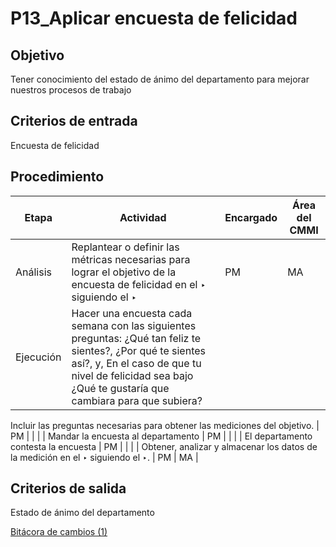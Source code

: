 # P13_Aplicar encuesta de felicidad

## Objetivo

Tener conocimiento del estado de ánimo del departamento para mejorar nuestros procesos de trabajo

## Criterios de entrada

Encuesta de felicidad

## Procedimiento

| Etapa | Actividad | Encargado | Área del CMMI |
| --- | --- | --- | --- |
| Análisis | Replantear o definir las métricas necesarias para lograr el objetivo de la encuesta de felicidad en el ‣ siguiendo el ‣  | PM | MA |
| Ejecución | Hacer una encuesta cada semana con las siguientes preguntas: ¿Qué tan feliz te sientes?, ¿Por qué te sientes así?, y, En el caso de que tu nivel de felicidad sea bajo ¿Qué te gustaría que cambiara para que subiera?

Incluir las preguntas necesarias para obtener las mediciones del objetivo. | PM |  |
|  | Mandar la encuesta al departamento | PM |  |
|  | El departamento contesta la encuesta | PM |  |
|  | Obtener, analizar y almacenar los datos de la medición en el  ‣ siguiendo el ‣. | PM | MA |

## Criterios de salida

Estado de ánimo del departamento

[Bitácora de cambios (1)](P13_Aplicar%20encuesta%20de%20felicidad%20219dd1fc3140429fb23cbbae56f6ed9d/Bita%CC%81cora%20de%20cambios%20(1)%2075e9771260c64839b21a7e9a33922657.csv)
